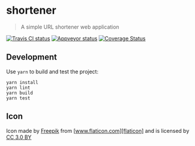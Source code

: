 # shortener

> A simple URL shortener web application

[![Travis CI status][travis-badge]][travis]
[![Appveyor status][appveyor-badge]][appveyor]
[![Coverage Status][coverage-badge]][coverage]

## Development

Use `yarn` to build and test the project:

```
yarn install
yarn lint
yarn build
yarn test
```

## Icon

Icon made by [Freepik][freepik] from [www.flaticon.com][flaticon] and is licensed by [CC 3.0 BY][cc-3-0-BY]

[travis]: https://travis-ci.org/mattyclarkson/shortener "TravisCI"
[travis-badge]: https://travis-ci.org/mattyclarkson/shortener.svg?branch=master "TravisCI"
[appveyor]: https://ci.appveyor.com/project/mattyclarkson/shortener/branch/master "Appveyor"
[appveyor-badge]: https://ci.appveyor.com/api/projects/status/0000000000000000/branch/master?svg=true "Appveyor"
[coverage]: https://coveralls.io/github/mattyclarkson/shortener?branch=master "Coveralls"
[coverage-badge]: https://coveralls.io/repos/github/mattyclarkson/shortener/badge.svg?branch=master "Coveralls"
[freepik]: http://www.freepik.com "Freepik"
[flaticon]: https:/www.flaticon.com "FlatIcon"
[cc-3-0-BY]: http://creativecommons.org/licenses/by/3.0/ "Creative Commons BY 3.0"
